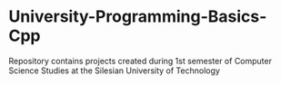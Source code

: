 # University-Programming-Basics-Cpp
Repository contains projects created during 1st semester of Computer Science Studies at the Silesian University of Technology
